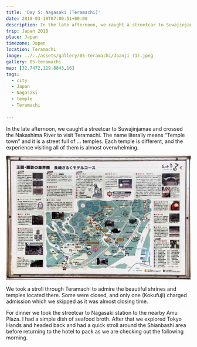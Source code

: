 ```yaml
---
title: 'Day 5: Nagasaki (Teramachi)'
date: 2018-03-10T07:00:51+00:00
description: In the late afternoon, we caught a streetcar to Suwajinjamae and crossed the Nakashima River to visit Teramachi. The name literally means "Temple town" and it is a street full of ... temples. Each temple is different, and the experience visiting all of them is almost overwhelming.
trip: Japan 2018
place: Japan
timezone: Japan
location: Teramachi
image: ../../assets/gallery/05-teramachi/Joanji (1).jpeg
gallery: 05-teramachi
map: [32.7472,129.8843,16]
tags:
  - city
  - Japan
  - Nagasaki
  - temple
  - Teramachi

---
```

In the late afternoon, we caught a streetcar to Suwajinjamae and crossed the Nakashima River to visit Teramachi. The name literally means &#8220;Temple town&#8221; and it is a street full of &#8230; temples. Each temple is different, and the experience visiting all of them is almost overwhelming.

![Map](../../assets/gallery/05-teramachi/Map.jpeg)

We took a stroll through Teramachi to admire the beautiful shrines and temples located there. Some were closed, and only one (Kokufuji) charged admission which we skipped as it was almost closing time.

For dinner we took the streetcar to Nagasaki station to the nearby Amu Plaza. I had a simple dish of seafood broth. After that we explored Tokyo Hands and headed back and had a quick stroll around the Shianbashi area before returning to the hotel to pack as we are checking out the following morning.